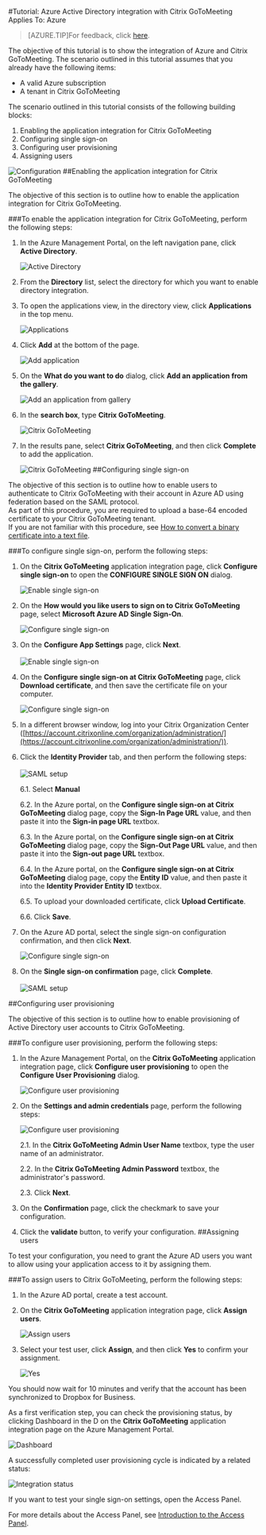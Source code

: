 <properties 
    pageTitle="Tutorial: Azure Active Directory integration with Citrix GoToMeeting | Microsoft Azure" 
    description="Learn how to use Citrix GoToMeeting with Azure Active Directory to enable single sign-on, automated provisioning, and more!." 
    services="active-directory" 
    authors="MarkusVi"  
    documentationCenter="na" 
    manager="stevenpo"/>

<tags 
    ms.service="active-directory" 
    ms.devlang="na" ms.topic="article" 
    ms.tgt_pltfrm="na" 
    ms.workload="identity" 
    ms.date="10/01/2015" 
    ms.author="markvi" />

#Tutorial: Azure Active Directory integration with Citrix GoToMeeting  
Applies To: Azure

>[AZURE.TIP]For feedback, click [here](http://go.microsoft.com/fwlink/?LinkId=522412).

The objective of this tutorial is to show the integration of Azure and Citrix GoToMeeting. The scenario outlined in this tutorial assumes that you already have the following items:

-   A valid Azure subscription
-   A tenant in Citrix GoToMeeting

The scenario outlined in this tutorial consists of the following building blocks:

1.  Enabling the application integration for Citrix GoToMeeting
2.  Configuring single sign-on
3.  Configuring user provisioning
4.  Assigning users

![Configuration](./media/active-directory-saas-citrix-gotomeeting-tutorial/IC768996.png "Configuration")
##Enabling the application integration for Citrix GoToMeeting

The objective of this section is to outline how to enable the application integration for Citrix GoToMeeting.

###To enable the application integration for Citrix GoToMeeting, perform the following steps:

1.  In the Azure Management Portal, on the left navigation pane, click **Active Directory**.

    ![Active Directory](./media/active-directory-saas-citrix-gotomeeting-tutorial/IC700993.png "Active Directory")

2.  From the **Directory** list, select the directory for which you want to enable directory integration.

3.  To open the applications view, in the directory view, click **Applications** in the top menu.

    ![Applications](./media/active-directory-saas-citrix-gotomeeting-tutorial/IC700994.png "Applications")

4.  Click **Add** at the bottom of the page.

    ![Add application](./media/active-directory-saas-citrix-gotomeeting-tutorial/IC749321.png "Add application")

5.  On the **What do you want to do** dialog, click **Add an application from the gallery**.

    ![Add an application from gallery](./media/active-directory-saas-citrix-gotomeeting-tutorial/IC749322.png "Add an application from gallery")

6.  In the **search box**, type **Citrix GoToMeeting**.

    ![Citrix GoToMeeting](./media/active-directory-saas-citrix-gotomeeting-tutorial/IC701006.png "Citrix GoToMeeting")

7.  In the results pane, select **Citrix GoToMeeting**, and then click **Complete** to add the application.

    ![Citrix GoToMeeting](./media/active-directory-saas-citrix-gotomeeting-tutorial/IC701012.png "Citrix GoToMeeting")
##Configuring single sign-on

The objective of this section is to outline how to enable users to authenticate to Citrix GoToMeeting with their account in Azure AD using federation based on the SAML protocol.  
As part of this procedure, you are required to upload a base-64 encoded certificate to your Citrix GoToMeeting tenant.  
If you are not familiar with this procedure, see [How to convert a binary certificate into a text file](http://youtu.be/PlgrzUZ-Y1o).

###To configure single sign-on, perform the following steps:

1.  On the **Citrix GoToMeeting** application integration page, click **Configure single sign-on** to open the **CONFIGURE SINGLE SIGN ON** dialog.

    ![Enable single sign-on](./media/active-directory-saas-citrix-gotomeeting-tutorial/IC768997.png "Enable single sign-on")

2.  On the **How would you like users to sign on to Citrix GoToMeeting** page, select **Microsoft Azure AD Single Sign-On**.

    ![Configure single sign-on](./media/active-directory-saas-citrix-gotomeeting-tutorial/IC768998.png "Configure single sign-on")


3. On the **Configure App Settings** page, click **Next**. <br><br>![Enable single sign-on](./media/active-directory-saas-citrix-gotomeeting-tutorial/IC7689981.png "Enable single sign-on")

4.  On the **Configure single sign-on at Citrix GoToMeeting** page, click **Download certificate**, and then save the certificate file on your computer.

    ![Configure single sign-on](./media/active-directory-saas-citrix-gotomeeting-tutorial/IC768999.png "Configure single sign-on")

5.  In a different browser window, log into your Citrix Organization Center ([https://account.citrixonline.com/organization/administration/](https://account.citrixonline.com/organization/administration/)).

6. Click the **Identity Provider** tab, and then perform the following steps:  <br><br> ![SAML setup](./media/active-directory-saas-citrix-gotomeeting-tutorial/IC6892321.png "SAML setup")

     6.1. Select **Manual**

     6.2. In the Azure portal, on the **Configure single sign-on at Citrix GoToMeeting** dialog page, copy the **Sign-In Page URL** value, and then paste it into the **Sign-in page URL** textbox. 

     6.3. In the Azure portal, on the **Configure single sign-on at Citrix GoToMeeting** dialog page, copy the **Sign-Out Page URL** value, and then paste it into the **Sign-out page URL** textbox.

     6.4. In the Azure portal, on the **Configure single sign-on at Citrix GoToMeeting** dialog page, copy the **Entity ID** value, and then paste it into the **Identity Provider Entity ID** textbox.

     6.5. To upload your downloaded certificate, click **Upload Certificate**.

     6.6. Click **Save**.

6.  On the Azure AD portal, select the single sign-on configuration confirmation, and then click **Next**.

    ![Configure single sign-on](./media/active-directory-saas-citrix-gotomeeting-tutorial/IC769000.png "Configure single sign-on")


7. On the **Single sign-on confirmation** page, click **Complete**.<br><br> ![SAML setup](./media/active-directory-saas-citrix-gotomeeting-tutorial/IC7689982.png "SAML setup")





##Configuring user provisioning

The objective of this section is to outline how to enable provisioning of Active Directory user accounts to Citrix GoToMeeting.

###To configure user provisioning, perform the following steps:

1.  In the Azure Management Portal, on the **Citrix GoToMeeting** application integration page, click **Configure user provisioning** to open the **Configure User Provisioning** dialog.

    ![Configure user provisioning](./media/active-directory-saas-citrix-gotomeeting-tutorial/IC769001.png "Configure user provisioning")

2.  On the **Settings and admin credentials** page, perform the following steps:

    ![Configure user provisioning](./media/active-directory-saas-citrix-gotomeeting-tutorial/IC769002.png "Configure user provisioning")

     2.1. In the **Citrix GoToMeeting Admin User Name** textbox, type the user name of an administrator.

     2.2. In the **Citrix GoToMeeting Admin Password** textbox, the administrator's password.

     2.3. Click **Next**.

3.  On the **Confirmation** page, click the checkmark to save your configuration.

4.  Click the **validate** button, to verify your configuration.
##Assigning users

To test your configuration, you need to grant the Azure AD users you want to allow using your application access to it by assigning them.

###To assign users to Citrix GoToMeeting, perform the following steps:

1.  In the Azure AD portal, create a test account.

2.  On the **Citrix GoToMeeting** application integration page, click **Assign users**.

    ![Assign users](./media/active-directory-saas-citrix-gotomeeting-tutorial/IC769003.png "Assign users")

3.  Select your test user, click **Assign**, and then click **Yes** to confirm your assignment.

    ![Yes](./media/active-directory-saas-citrix-gotomeeting-tutorial/IC767830.png "Yes")

You should now wait for 10 minutes and verify that the account has been synchronized to Dropbox for Business.

As a first verification step, you can check the provisioning status, by clicking Dashboard in the D on the **Citrix GoToMeeting** application integration page on the Azure Management Portal.

![Dashboard](./media/active-directory-saas-citrix-gotomeeting-tutorial/IC769004.png "Dashboard")

A successfully completed user provisioning cycle is indicated by a related status:

![Integration status](./media/active-directory-saas-citrix-gotomeeting-tutorial/IC769005.png "Integration status")

If you want to test your single sign-on settings, open the Access Panel.

For more details about the Access Panel, see [Introduction to the Access Panel](https://msdn.microsoft.com/library/dn308586).

